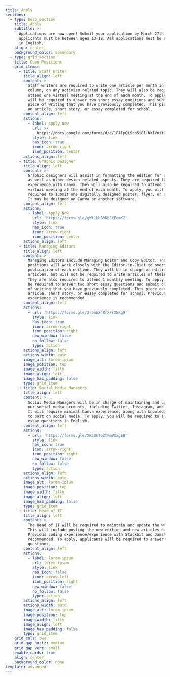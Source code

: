 ```yaml
---
title: Apply
sections:
  - type: hero_section
    title: Apply
    subtitle: >-
      Applications are now open! Submit your application by March 27th. All
      applicants must be between ages 13-18. All applications must be submitted
      in English.
    align: center
    background_color: secondary
  - type: grid_section
    title: Open Positions
    grid_items:
      - title: Staff Writer
        title_align: left
        content: >-
          Staff writers are required to write one article per month in any
          column, on any activism related topic. They will also be required to
          attend one virtual meeting at the end of each month. To apply, you
          will be required to answer two short essay questions and submit one
          piece of writing that you have previously completed. This piece can be
          an article, short story, or essay completed for school.
        content_align: left
        actions:
          - label: Apply Now
            url: >-
              https://docs.google.com/forms/d/e/1FAIpQLSco5i8l-NXIVnitQbVmk6l4pLgeWe62k_juOgDxy-d_2VdpYw/formResponse
            style: link
            has_icon: true
            icon: arrow-right
            icon_position: center
        actions_align: left
      - title: Graphic Designer
        title_align: left
        content: >-
          Graphic designers will assist in formatting the edition for each month
          as well as other design related aspects. They are required to have
          experience with Canva. They will also be required to attend one
          virtual meeting at the end of each month. To apply, you will be
          required to submit one digitally designed poster, flyer, or newspaper.
          It may be designed on Canva or another software.
        content_align: left
        actions:
          - label: Apply Now
            url: 'https://forms.gle/gWt1bHBhKbJfEcmK7'
            style: link
            has_icon: true
            icon: arrow-right
            icon_position: center
        actions_align: left
      - title: Managing Editors
        title_align: left
        content: >
          Managing Editors include Managing Editor and Copy Editor. These
          positions will work closely with the Editor-in-Chief to oversee the
          publication of each edition. They will be in charge of editing several
          articles, but will not be required to write articles of their own.
          They are also required to attend 1 monthly meeting. To apply, you will
          be required to answer two short essay questions and submit one piece
          of writing that you have previously completed. This piece can be an
          article, short story, or essay completed for school. Previous editing
          experience is recommended. 
        content_align: left
        actions:
          - url: 'https://forms.gle/2rbnWX4RrXFrXNRg9'
            style: link
            has_icon: true
            icon: arrow-right
            icon_position: right
            new_window: false
            no_follow: false
            type: action
        actions_align: left
        actions_width: auto
        image_alt: lorem-ipsum
        image_position: top
        image_width: fifty
        image_align: left
        image_has_padding: false
        type: grid_item
      - title: Social Media Managers
        title_align: left
        content: >
          Social Media Managers will be in charge of maintaining and updating
          our social media accounts, including Twitter, Instagram, and Facebook.
          It will require minimal Canva experience, along with knowledge of how
          to post on social media. To apply, you will be required to answer 2
          essay questions in English. 
        content_align: left
        actions:
          - url: 'https://forms.gle/XR3UUTo2tFmVXagE8'
            style: link
            has_icon: true
            icon: arrow-right
            icon_position: right
            new_window: false
            no_follow: false
            type: action
        actions_align: left
        actions_width: auto
        image_alt: lorem-ipsum
        image_position: top
        image_width: fifty
        image_align: left
        image_has_padding: false
        type: grid_item
      - title: Head of IT
        title_align: left
        content: >
          The Head of IT will be required to maintain and update the website.
          This will include posting the new edition and new articles each month.
          Previous coding experience/experience with Stackbit and Jamstack is
          recommended. To apply, applicants will be required to answer 2 essay
          questions.
        content_align: left
        actions:
          - label: lorem-ipsum
            url: lorem-ipsum
            style: link
            has_icon: false
            icon: arrow-left
            icon_position: right
            new_window: false
            no_follow: false
            type: action
        actions_align: left
        actions_width: auto
        image_alt: lorem-ipsum
        image_position: top
        image_width: fifty
        image_align: left
        image_has_padding: false
        type: grid_item
    grid_cols: two
    grid_gap_horiz: medium
    grid_gap_vert: small
    enable_cards: true
    align: center
    background_color: none
template: advanced
---
```

